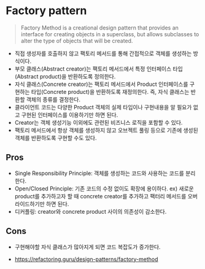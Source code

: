 # Factory pattern

> Factory Method is a creational design pattern that provides an interface for creating objects in a superclass,
> but allows subclasses to alter the type of objects that will be created.

- 직접 생성자를 호출하지 않고 팩토리 메서드를 통해 간접적으로 객체를 생성하는 방식이다.
- 부모 클래스(Abstract creator)는 팩토리 메서드에서 특정 인터페이스 타입(Abstract product)을 반환하도록 정의한다.
- 자식 클래스(Concrete creator)는 팩토리 메서드에서 Product 인터페이스를 구현하는 타입(Concrete product)을 반환하도록 재정의한다. 즉, 자식 클래스는 반환할 객체의 종류를 결정한다.
- 클라이언트 코드는 다양한 Product 객체의 실제 타입이나 구현내용을 알 필요가 없고 구현된 인터페이스를 이용하기만 하면 된다.
- Creator는 객체 생성기능 이외에도 관련된 비즈니스 로직을 포함할 수 있다.
- 팩토리 메서드에서 항상 객체를 생성하지 않고 오브젝트 풀링 등으로 기존에 생성된 객체를 반환하도록 구현할 수도 있다.


## Pros

- Single Responsibility Principle: 객체를 생성하는 코드와 사용하는 코드를 분리한다.
- Open/Closed Principle: 기존 코드의 수정 없이도 확장에 용이하다. ex) 새로운 product를 추가하고자 할 때 concrete creator를 추가하고 팩터리 메서드를 오버라이드하기만 하면 된다.
- 디커플링: creator와 concrete product 사이의 의존성이 감소한다.

## Cons

- 구현해야할 자식 클래스가 많아지게 되면 코드 복잡도가 증가한다.



- https://refactoring.guru/design-patterns/factory-method
